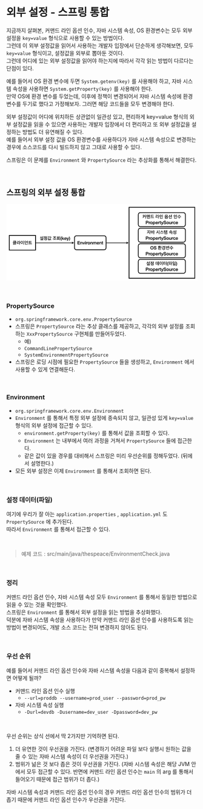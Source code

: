 # 외부 설정 - 스프링 통합

지금까지 살펴본, 커맨드 라인 옵션 인수, 자바 시스템 속성, OS 환경변수는 모두 외부 설정을 ```key=value``` 형식으로 사용할 수 있는 방법이다.<br>
그런데 이 외부 설정값을 읽어서 사용하는 개발자 입장에서 단순하게 생각해보면, 모두 ```key=value``` 형식이고, 설정값을 외부로 뽑아둔 것이다.<br>
그런데 어디에 있는 외부 설정값을 읽어야 하는지에 따라서 각각 읽는 방법이 다르다는 단점이 있다.

예를 들어서 OS 환경 변수에 두면 ```System.getenv(key)``` 를 사용해야 하고, 자바 시스템 속성을 사용하면 ```System.getProperty(key)``` 를 사용해야 한다.<br>
만약 OS에 환경 변수를 두었는데, 이후에 정책이 변경되어서 자바 시스템 속성에 환경 변수를 두기로 했다고 가정해보자. 그러면 해당 코드들을 모두 변경해야 한다.

외부 설정값이 어디에 위치하든 상관없이 일관성 있고, 편리하게 key=value 형식의 외부 설정값을 읽을 수 있으면  사용하는 개발자 입장에서 더 편리하고 또 외부 설정값을 설정하는 방법도 더 유연해질 수 있다.<br>
예를 들어서 외부 설정 값을 OS 환경변수를 사용하다가 자바 시스템 속성으로 변경하는 경우에 소스코드를 다시 빌드하지 않고 그대로 사용할 수 있다.

스프링은 이 문제를 ```Environment``` 와 ```PropertySource``` 라는 추상화를 통해서 해결한다.

<br>

## 스프링의 외부 설정 통합
![External settings(Spring integration)](06.External%20settings(Spring%20integration)1.PNG)

<br>

### PropertySource
* ```org.springframework.core.env.PropertySource```
* 스프링은 ```PropertySource``` 라는 추상 클래스를 제공하고, 각각의 외부 설정를 조회하는 ```XxxPropertySource``` 구현체를 만들어두었다.
  * 예)
  * ```CommandLinePropertySource```
  * ```SystemEnvironmentPropertySource```
* 스프링은 로딩 시점에 필요한 ```PropertySource``` 들을 생성하고, ```Environment``` 에서 사용할 수 있게 연결해둔다.

<br>

### Environment
* ```org.springframework.core.env.Environment```
* ```Environment``` 를 통해서 특정 외부 설정에 종속되지 않고, 일관성 있게 ```key=value``` 형식의 외부 설정에 접근할 수 있다.
  * ```environment.getProperty(key)``` 를 통해서 값을 조회할 수 있다.
  * ```Environment``` 는 내부에서 여러 과정을 거쳐서 ```PropertySource``` 들에 접근한다.
  * 같은 값이 있을 경우를 대비해서 스프링은 미리 우선순위를 정해두었다. (뒤에서 설명한다.)
* 모든 외부 설정은 이제 ```Environment``` 를 통해서 조회하면 된다.

<br>

### 설정 데이터(파일)
여기에 우리가 잘 아는 ```application.properties``` , ```application.yml``` 도 ```PropertySource``` 에 추가된다.<br>
따라서 ```Environment``` 를 통해서 접근할 수 있다.

<br>

> 예제 코드 : src/main/java/thespeace/EnvironmentCheck.java

<br>

### 정리
커맨드 라인 옵션 인수, 자바 시스템 속성 모두 ```Environment``` 를 통해서 동일한 방법으로 읽을 수 있는 것을 확인했다.<br>
스프링은 ```Environment``` 를 통해서 외부 설정을 읽는 방법을 추상화했다.<br>
덕분에 자바 시스템 속성을 사용하다가 만약 커맨드 라인 옵션 인수를 사용하도록 읽는 방법이 변경되어도, 개발 소스 코드는 전혀 변경하지 않아도 된다.

<br>

### 우선 순위
예를 들어서 커맨드 라인 옵션 인수와 자바 시스템 속성을 다음과 같이 중복해서 설정하면 어떻게 될까?
* 커맨드 라인 옵션 인수 실행
  * ```--url=proddb --username=prod_user --password=prod_pw```
* 자바 시스템 속성 실행
  * ```-Durl=devdb -Dusername=dev_user -Dpassword=dev_pw```

<br>

우선 순위는 상식 선에서 딱 2가지만 기억하면 된다.
1. 더 유연한 것이 우선권을 가진다. (변경하기 어려운 파일 보다 실행시 원하는 값을 줄 수 있는 자바 시스템 속성이 더 우선권을 가진다.)
2. 범위가 넒은 것 보다 좁은 것이 우선권을 가진다. (자바 시스템 속성은 해당 JVM 안에서 모두 접근할 수 있다. 반면에 커맨드 라인 옵션 인수는 ```main``` 의 arg 를 통해서 들어오기 때문에 접근 범위가 더 좁다.)

자바 시스템 속성과 커맨드 라인 옵션 인수의 경우 커맨드 라인 옵션 인수의 범위가 더 좁기 때문에 커맨드 라인 옵션 인수가 우선권을 가진다.